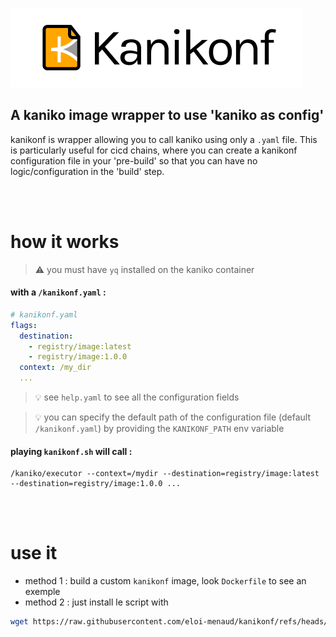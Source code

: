 ![](./rsc/banner.png)

## A kaniko image wrapper to use 'kaniko as config'

kanikonf is wrapper allowing you to call kaniko using only a `.yaml` file.
This is particularly useful for cicd chains, where you can create a kanikonf configuration file in your 'pre-build' so that you can have no logic/configuration in the 'build' step.

<br><br>


# how it works
> ⚠️ you must have `yq` installed on the kaniko container

#### with a `/kanikonf.yaml` :
```yaml
# kanikonf.yaml
flags:
  destination:
    - registry/image:latest
    - registry/image:1.0.0
  context: /my_dir
  ...
```
> 💡 see `help.yaml` to see all the configuration fields

> 💡 you can specify the default path of the configuration file (default `/kanikonf.yaml`) by providing the `KANIKONF_PATH` env variable


#### playing `kanikonf.sh` will call :
```
/kaniko/executor --context=/mydir --destination=registry/image:latest --destination=registry/image:1.0.0 ...
```

<br><br>

# use it
- method 1 : build a custom `kanikonf` image,  look `Dockerfile` to see an exemple
- method 2 : just install le script with
```bash
wget https://raw.githubusercontent.com/eloi-menaud/kanikonf/refs/heads/main/kanikonf.sh && chmod +x kanikonf.sh
```

